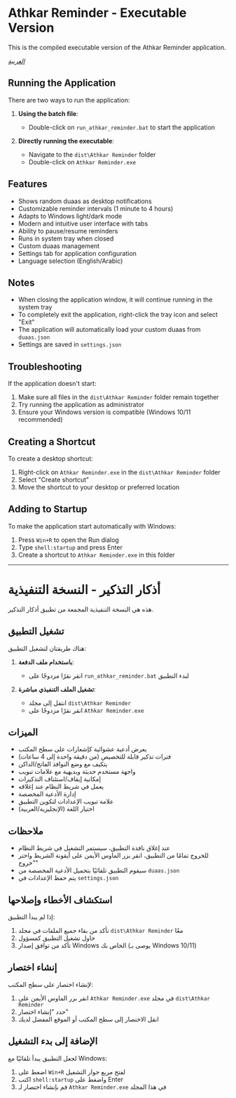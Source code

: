 # Athkar Reminder - Executable Version

This is the compiled executable version of the Athkar Reminder application.

*[العربية](#أذكار-التذكير---النسخة-التنفيذية)*

## Running the Application

There are two ways to run the application:

1. **Using the batch file**:
   - Double-click on `run_athkar_reminder.bat` to start the application

2. **Directly running the executable**:
   - Navigate to the `dist\Athkar Reminder` folder
   - Double-click on `Athkar Reminder.exe`

## Features

- Shows random duaas as desktop notifications
- Customizable reminder intervals (1 minute to 4 hours)
- Adapts to Windows light/dark mode
- Modern and intuitive user interface with tabs
- Ability to pause/resume reminders
- Runs in system tray when closed
- Custom duaas management
- Settings tab for application configuration
- Language selection (English/Arabic)

## Notes

- When closing the application window, it will continue running in the system tray
- To completely exit the application, right-click the tray icon and select "Exit"
- The application will automatically load your custom duaas from `duaas.json`
- Settings are saved in `settings.json`

## Troubleshooting

If the application doesn't start:
1. Make sure all files in the `dist\Athkar Reminder` folder remain together
2. Try running the application as administrator
3. Ensure your Windows version is compatible (Windows 10/11 recommended)

## Creating a Shortcut

To create a desktop shortcut:
1. Right-click on `Athkar Reminder.exe` in the `dist\Athkar Reminder` folder
2. Select "Create shortcut"
3. Move the shortcut to your desktop or preferred location

## Adding to Startup

To make the application start automatically with Windows:
1. Press `Win+R` to open the Run dialog
2. Type `shell:startup` and press Enter
3. Create a shortcut to `Athkar Reminder.exe` in this folder

---

# أذكار التذكير - النسخة التنفيذية

هذه هي النسخة التنفيذية المجمعة من تطبيق أذكار التذكير.

## تشغيل التطبيق

هناك طريقتان لتشغيل التطبيق:

1. **باستخدام ملف الدفعة**:
   - انقر نقرًا مزدوجًا على `run_athkar_reminder.bat` لبدء التطبيق

2. **تشغيل الملف التنفيذي مباشرة**:
   - انتقل إلى مجلد `dist\Athkar Reminder`
   - انقر نقرًا مزدوجًا على `Athkar Reminder.exe`

## الميزات

- يعرض أدعية عشوائية كإشعارات على سطح المكتب
- فترات تذكير قابلة للتخصيص (من دقيقة واحدة إلى 4 ساعات)
- يتكيف مع وضع النوافذ الفاتح/الداكن
- واجهة مستخدم حديثة وبديهية مع علامات تبويب
- إمكانية إيقاف/استئناف التذكيرات
- يعمل في شريط النظام عند إغلاقه
- إدارة الأدعية المخصصة
- علامة تبويب الإعدادات لتكوين التطبيق
- اختيار اللغة (الإنجليزية/العربية)

## ملاحظات

- عند إغلاق نافذة التطبيق، سيستمر التشغيل في شريط النظام
- للخروج تمامًا من التطبيق، انقر بزر الماوس الأيمن على أيقونة الشريط واختر "خروج"
- سيقوم التطبيق تلقائيًا بتحميل الأدعية المخصصة من `duaas.json`
- يتم حفظ الإعدادات في `settings.json`

## استكشاف الأخطاء وإصلاحها

إذا لم يبدأ التطبيق:
1. تأكد من بقاء جميع الملفات في مجلد `dist\Athkar Reminder` معًا
2. حاول تشغيل التطبيق كمسؤول
3. تأكد من توافق إصدار Windows الخاص بك (يوصى بـ Windows 10/11)

## إنشاء اختصار

لإنشاء اختصار على سطح المكتب:
1. انقر بزر الماوس الأيمن على `Athkar Reminder.exe` في مجلد `dist\Athkar Reminder`
2. حدد "إنشاء اختصار"
3. انقل الاختصار إلى سطح المكتب أو الموقع المفضل لديك

## الإضافة إلى بدء التشغيل

لجعل التطبيق يبدأ تلقائيًا مع Windows:
1. اضغط على `Win+R` لفتح مربع حوار التشغيل
2. اكتب `shell:startup` واضغط على Enter
3. قم بإنشاء اختصار لـ `Athkar Reminder.exe` في هذا المجلد
